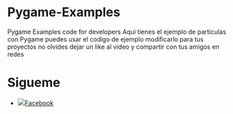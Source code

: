 # Pygame-Examples
Pygame Examples code for developers
Aqui tienes el ejemplo de particulas con Pygame puedes usar el codigo de ejemplo modificarlo
para tus proyectos no olvides dejar un like al video y compartir con tus amigos en redes 

# Sigueme
- ![](https://cdn2.iconfinder.com/data/icons/fatcow/32x32/comment_facebook.png)[Facebook](https://www.facebook.com/DesignPrograming/)
